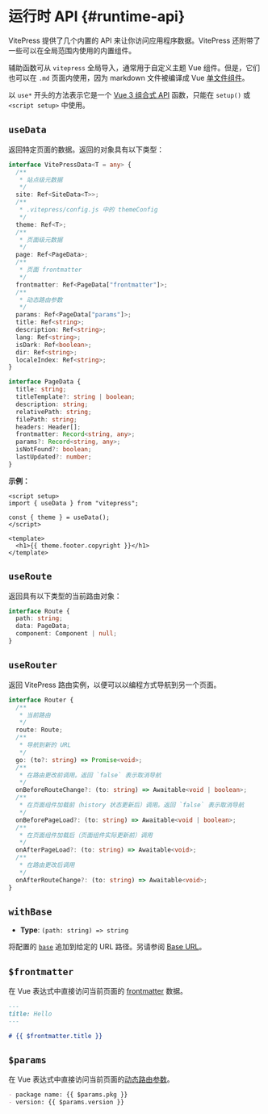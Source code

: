 # 运行时 API {#runtime-api}

VitePress 提供了几个内置的 API 来让你访问应用程序数据。VitePress 还附带了一些可以在全局范围内使用的内置组件。

辅助函数可从 `vitepress` 全局导入，通常用于自定义主题 Vue 组件。但是，它们也可以在 `.md` 页面内使用，因为 markdown 文件被编译成 Vue [单文件组件](https://cn.vuejs.org/guide/scaling-up/sfc.html)。

以 `use*` 开头的方法表示它是一个 [Vue 3 组合式 API](https://cn.vuejs.org/guide/introduction.html#composition-api) 函数，只能在 `setup()` 或 `<script setup>` 中使用。

## `useData` <Badge type="info" text="composable" />

返回特定页面的数据。返回的对象具有以下类型：

```ts
interface VitePressData<T = any> {
  /**
   * 站点级元数据
   */
  site: Ref<SiteData<T>>;
  /**
   * .vitepress/config.js 中的 themeConfig
   */
  theme: Ref<T>;
  /**
   * 页面级元数据
   */
  page: Ref<PageData>;
  /**
   * 页面 frontmatter
   */
  frontmatter: Ref<PageData["frontmatter"]>;
  /**
   * 动态路由参数
   */
  params: Ref<PageData["params"]>;
  title: Ref<string>;
  description: Ref<string>;
  lang: Ref<string>;
  isDark: Ref<boolean>;
  dir: Ref<string>;
  localeIndex: Ref<string>;
}

interface PageData {
  title: string;
  titleTemplate?: string | boolean;
  description: string;
  relativePath: string;
  filePath: string;
  headers: Header[];
  frontmatter: Record<string, any>;
  params?: Record<string, any>;
  isNotFound?: boolean;
  lastUpdated?: number;
}
```

**示例：**

```vue
<script setup>
import { useData } from "vitepress";

const { theme } = useData();
</script>

<template>
  <h1>{{ theme.footer.copyright }}</h1>
</template>
```

## `useRoute` <Badge type="info" text="composable" />

返回具有以下类型的当前路由对象：

```ts
interface Route {
  path: string;
  data: PageData;
  component: Component | null;
}
```

## `useRouter` <Badge type="info" text="composable" />

返回 VitePress 路由实例，以便可以以编程方式导航到另一个页面。

```ts
interface Router {
  /**
   * 当前路由
   */
  route: Route;
  /**
   * 导航到新的 URL
   */
  go: (to?: string) => Promise<void>;
  /**
   * 在路由更改前调用。返回 `false` 表示取消导航
   */
  onBeforeRouteChange?: (to: string) => Awaitable<void | boolean>;
  /**
   * 在页面组件加载前（history 状态更新后）调用。返回 `false` 表示取消导航
   */
  onBeforePageLoad?: (to: string) => Awaitable<void | boolean>;
  /**
   * 在页面组件加载后（页面组件实际更新前）调用
   */
  onAfterPageLoad?: (to: string) => Awaitable<void>;
  /**
   * 在路由更改后调用
   */
  onAfterRouteChange?: (to: string) => Awaitable<void>;
}
```

## `withBase` <Badge type="info" text="helper" />

- **Type**: `(path: string) => string`

将配置的 [`base`](./site-config#base) 追加到给定的 URL 路径。另请参阅 [Base URL](../guide/asset-handling#base-url)。

## `$frontmatter` <Badge type="info" text="template global" />

在 Vue 表达式中直接访问当前页面的 [frontmatter](../guide/frontmatter) 数据。

```md
---
title: Hello
---

# {{ $frontmatter.title }}
```

## `$params` <Badge type="info" text="template global" />

在 Vue 表达式中直接访问当前页面的[动态路由参数](../guide/routing#dynamic-routes)。

```md
- package name: {{ $params.pkg }}
- version: {{ $params.version }}
```
